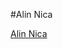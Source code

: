 #Alin Nica
<div class="LI-profile-badge"  data-version="v1" data-size="medium" data-locale="en_US" data-type="horizontal" data-theme="dark" data-vanity="alinnica"><a class="LI-simple-link" href='https://de.linkedin.com/in/alinnica?trk=profile-badge'>Alin Nica</a></div>
<script type="text/javascript" src="https://platform.linkedin.com/badges/js/profile.js" async defer></script>
